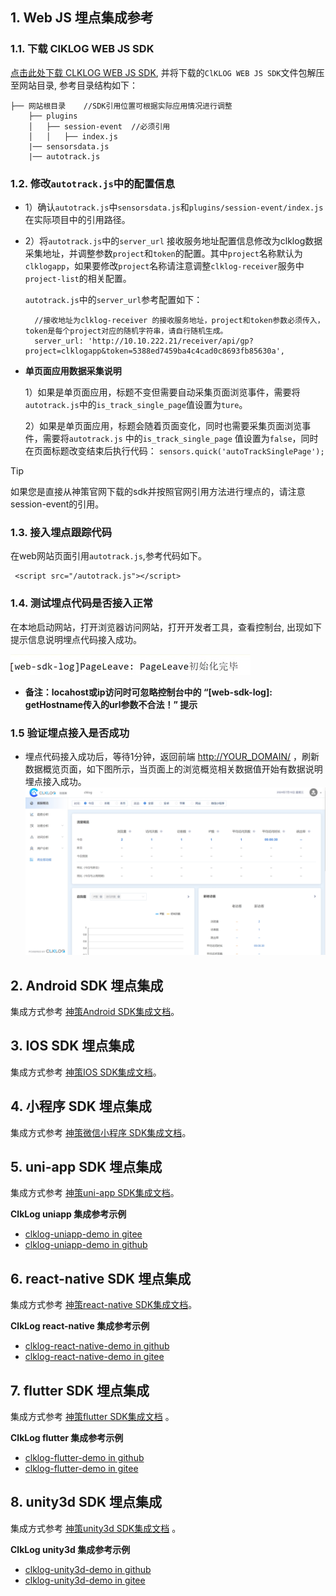 
## 1. Web JS 埋点集成参考

### 1.1. 下载 ClKLOG WEB JS SDK

  <a href="https://clklog.com/res/clklog.webjs.sdk.v3.zip" target="_blank" rel="noopener" id="webjssdkdownload">点击此处下载 CLKLOG WEB JS SDK</a>, 并将下载的`ClKLOG WEB JS SDK`文件包解压至网站目录, 参考目录结构如下：

  ```
  ├── 网站根目录    //SDK引用位置可根据实际应用情况进行调整   
      ├── plugins
      │   ├── session-event  //必须引用
      │   │   ├── index.js
      |── sensorsdata.js   
      |── autotrack.js
  ```

### 1.2. 修改`autotrack.js`中的配置信息

- 1）确认`autotrack.js`中`sensorsdata.js`和`plugins/session-event/index.js`在实际项目中的引用路径。

- 2）将`autotrack.js`中的`server_url` 接收服务地址配置信息修改为clklog数据采集地址，并调整参数`project`和`token`的配置。其中`project`名称默认为`clklogapp`，如果要修改`project`名称请注意调整`clklog-receiver`服务中`project-list`的相关配置。

    `autotrack.js`中的`server_url`参考配置如下：

    ```
      //接收地址为clklog-receiver 的接收服务地址，project和token参数必须传入，token是每个project对应的随机字符串，请自行随机生成。
      server_url: 'http://10.10.222.21/receiver/api/gp?project=clklogapp&token=5388ed7459ba4c4cad0c8693fb85630a', 
    ```

- **单页面应用数据采集说明**

  1）如果是单页面应用，标题不变但需要自动采集页面浏览事件，需要将`autotrack.js`中的`is_track_single_page`值设置为`ture`。

  2）如果是单页面应用，标题会随着页面变化，同时也需要采集页面浏览事件，需要将`autotrack.js` 中的`is_track_single_page` 值设置为`false`，同时在页面标题改变结束后执行代码：  `sensors.quick('autoTrackSinglePage');`

> [!tip]
> 如果您是直接从神策官网下载的sdk并按照官网引用方法进行埋点的，请注意session-event的引用。

### 1.3. 接入埋点跟踪代码

  在web网站页面引用`autotrack.js`,参考代码如下。

   ```
    <script src="/autotrack.js"></script> 
   ```

### 1.4. 测试埋点代码是否接入正常

  在本地启动网站，打开浏览器访问网站，打开开发者工具，查看控制台, 出现如下提示信息说明埋点代码接入成功。

  ![](../assets/imgs/autotrack.png)

- **备注：locahost或ip访问时可忽略控制台中的 “[web-sdk-log]: getHostname传入的url参数不合法！” 提示**

### 1.5 验证埋点接入是否成功

- 埋点代码接入成功后，等待1分钟，返回前端 <http://YOUR_DOMAIN/> ，刷新数据概览页面，如下图所示，当页面上的浏览概览相关数据值开始有数据说明埋点接入成功。
   ![image](../assets/imgs/clklogindex.png)  

## 2. Android SDK 埋点集成

  集成方式参考 [神策Android SDK集成文档](https://manual.sensorsdata.cn/sa/latest/zh_cn/android-7541696.html)。

## 3. IOS SDK 埋点集成

  集成方式参考 [神策IOS SDK集成文档](https://manual.sensorsdata.cn/sa/latest/zh_cn/ios-7538614.html)。

## 4. 小程序 SDK 埋点集成

  集成方式参考 [神策微信小程序 SDK集成文档](https://manual.sensorsdata.cn/sa/latest/zh_cn/%E9%9B%86%E6%88%90%E6%96%87%E6%A1%A3%EF%BC%88%E5%BE%AE%E4%BF%A1%E5%B0%8F%E7%A8%8B%E5%BA%8F%EF%BC%89-1573892.html)。

## 5. uni-app SDK 埋点集成

  集成方式参考 [神策uni-app SDK集成文档](https://manual.sensorsdata.cn/sa/3.0/zh_cn/tech_sdk_client_uni_app-22256311.html)。

  **ClkLog uniapp 集成参考示例**

- [clklog-uniapp-demo in gitee](https://gitee.com/clklog/clklog-uniapp-demo)
- [clklog-uniapp-demo in github](https://github.com/clklog/clklog-uniapp-demo)

## 6. react-native SDK 埋点集成

  集成方式参考 [神策react-native SDK集成文档](https://manual.sensorsdata.cn/sa/3.0/zh_cn/tech_sdk_client_three_react-1574002.html)。
  
  **ClkLog react-native 集成参考示例**

- [clklog-react-native-demo in github](https://github.com/clklog/clklog-react-native-demo)
- [clklog-react-native-demo in gitee](https://gitee.com/clklog/clklog-react-native-demo)

## 7. flutter SDK 埋点集成

  集成方式参考 [神策flutter SDK集成文档](https://manual.sensorsdata.cn/sa/docs/integrate_flutter/v0300) 。
  
  **ClkLog flutter 集成参考示例**

- [clklog-flutter-demo in github](https://github.com/clklog/clklog-flutter-demo)
- [clklog-flutter-demo in gitee](https://gitee.com/clklog/clklog-flutter-demo)

## 8. unity3d SDK 埋点集成

  集成方式参考 [神策unity3d SDK集成文档](https://manual.sensorsdata.cn/sa/3.0/zh_cn/tech_sdk_client_unity-17565840.html) 。
  
  **ClkLog unity3d 集成参考示例**

- [clklog-unity3d-demo in github](https://github.com/clklog/clklog-unity3d-demo)
- [clklog-unity3d-demo in gitee](https://gitee.com/clklog/clklog-unity3d-demo)
